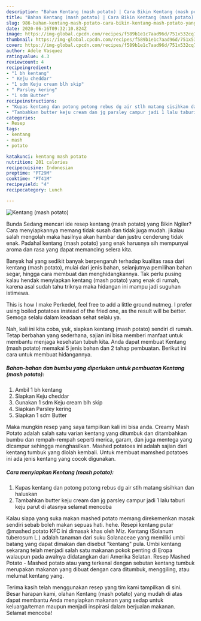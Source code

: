 ```yaml
---
description: "Bahan Kentang (mash potato) | Cara Bikin Kentang (mash potato) Yang Enak dan Simpel"
title: "Bahan Kentang (mash potato) | Cara Bikin Kentang (mash potato) Yang Enak dan Simpel"
slug: 986-bahan-kentang-mash-potato-cara-bikin-kentang-mash-potato-yang-enak-dan-simpel
date: 2020-06-16T09:32:10.824Z
image: https://img-global.cpcdn.com/recipes/f589b1e1c7aad96d/751x532cq70/kentang-mash-potato-foto-resep-utama.jpg
thumbnail: https://img-global.cpcdn.com/recipes/f589b1e1c7aad96d/751x532cq70/kentang-mash-potato-foto-resep-utama.jpg
cover: https://img-global.cpcdn.com/recipes/f589b1e1c7aad96d/751x532cq70/kentang-mash-potato-foto-resep-utama.jpg
author: Adele Vasquez
ratingvalue: 4.3
reviewcount: 4
recipeingredient:
- "1 bh kentang"
- " Keju cheddar"
- "1 sdm Keju cream blh skip"
- " Parsley kering"
- "1 sdm Butter"
recipeinstructions:
- "Kupas kentang dan potong potong rebus dg air stlh matang sisihkan dan haluskan"
- "Tambahkan butter keju cream dan jg parsley campur jadi 1 lalu taburi keju parut di atasnya selamat mencoba"
categories:
- Resep
tags:
- kentang
- mash
- potato

katakunci: kentang mash potato 
nutrition: 201 calories
recipecuisine: Indonesian
preptime: "PT29M"
cooktime: "PT41M"
recipeyield: "4"
recipecategory: Lunch

---
```



![Kentang (mash potato)](https://img-global.cpcdn.com/recipes/f589b1e1c7aad96d/751x532cq70/kentang-mash-potato-foto-resep-utama.jpg)

Bunda Sedang mencari ide resep kentang (mash potato) yang Bikin Ngiler? Cara menyiapkannya memang tidak susah dan tidak juga mudah. jikalau salah mengolah maka hasilnya akan hambar dan justru cenderung tidak enak. Padahal kentang (mash potato) yang enak harusnya sih mempunyai aroma dan rasa yang dapat memancing selera kita.

Banyak hal yang sedikit banyak berpengaruh terhadap kualitas rasa dari kentang (mash potato), mulai dari jenis bahan, selanjutnya pemilihan bahan segar, hingga cara membuat dan menghidangkannya. Tak perlu pusing kalau hendak menyiapkan kentang (mash potato) yang enak di rumah, karena asal sudah tahu triknya maka hidangan ini mampu jadi suguhan istimewa.

This is how I make Perkedel, feel free to add a little ground nutmeg. I prefer using boiled potatoes instead of the fried one, as the result will be better. Semoga selalu dalam keadaan sehat selalu ya.


Nah, kali ini kita coba, yuk, siapkan kentang (mash potato) sendiri di rumah. Tetap berbahan yang sederhana, sajian ini bisa memberi manfaat untuk membantu menjaga kesehatan tubuh kita. Anda dapat membuat Kentang (mash potato) memakai 5 jenis bahan dan 2 tahap pembuatan. Berikut ini cara untuk membuat hidangannya.

<!--inarticleads1-->

##### Bahan-bahan dan bumbu yang diperlukan untuk pembuatan Kentang (mash potato):

1. Ambil 1 bh kentang
1. Siapkan  Keju cheddar
1. Gunakan 1 sdm Keju cream blh skip
1. Siapkan  Parsley kering
1. Siapkan 1 sdm Butter


Maka mungkin resep yang saya tampilkan kali ini bisa anda. Creamy Mash Potato adalah salah satu varian kentang yang ditumbuk dan ditambahkan bumbu dan rempah-rempah seperti merica, garam, dan juga mentega yang dicampur sehingga menghasilkan. Mashed potatoes ini adalah sajian dari kentang tumbuk yang diolah kembali. Untuk membuat mamshed potatoes ini ada jenis kentang yang cocok digunakan. 

<!--inarticleads2-->

##### Cara menyiapkan Kentang (mash potato):

1. Kupas kentang dan potong potong rebus dg air stlh matang sisihkan dan haluskan
1. Tambahkan butter keju cream dan jg parsley campur jadi 1 lalu taburi keju parut di atasnya selamat mencoba


Kalau siapa yang suka makan mashed potato memang direkemenkan masak sendiri sebab boleh makan sepuas hati. hehe. Resepi kentang putar @mashed potato KFC ini dimasak khas oleh Miz. Kentang (Solanum tuberosum L.) adalah tanaman dari suku Solanaceae yang memiliki umbi batang yang dapat dimakan dan disebut &#34;kentang&#34; pula. Umbi kentang sekarang telah menjadi salah satu makanan pokok penting di Eropa walaupun pada awalnya didatangkan dari Amerika Selatan. Resep Mashed Potato - Mashed potato atau yang terkenal dengan sebutan kentang tumbuk merupakan makanan yang dibuat dengan cara ditumbuk, menggiling, atau melumat kentang yang. 

Terima kasih telah menggunakan resep yang tim kami tampilkan di sini. Besar harapan kami, olahan Kentang (mash potato) yang mudah di atas dapat membantu Anda menyiapkan makanan yang sedap untuk keluarga/teman maupun menjadi inspirasi dalam berjualan makanan. Selamat mencoba!
